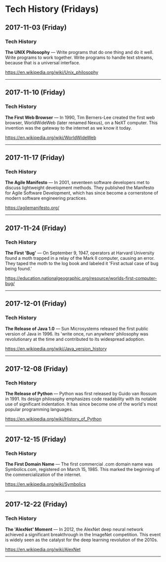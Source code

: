 # Tech History (Fridays)

## 2017-11-03 (Friday)

### Tech History
**The UNIX Philosophy** — Write programs that do one thing and do it well. Write programs to work together. Write programs to handle text streams, because that is a universal interface.

https://en.wikipedia.org/wiki/Unix_philosophy

---

## 2017-11-10 (Friday)

### Tech History
**The First Web Browser** — In 1990, Tim Berners-Lee created the first web browser, WorldWideWeb (later renamed Nexus), on a NeXT computer. This invention was the gateway to the internet as we know it today.

https://en.wikipedia.org/wiki/WorldWideWeb

---

## 2017-11-17 (Friday)

### Tech History
**The Agile Manifesto** — In 2001, seventeen software developers met to discuss lightweight development methods. They published the Manifesto for Agile Software Development, which has since become a cornerstone of modern software engineering practices.

https://agilemanifesto.org/

---

## 2017-11-24 (Friday)

### Tech History
**The First 'Bug'** — On September 9, 1947, operators at Harvard University found a moth trapped in a relay of the Mark II computer, causing an error. They taped the moth to the log book and labeled it 'First actual case of bug being found.'

https://education.nationalgeographic.org/resource/worlds-first-computer-bug/

---

## 2017-12-01 (Friday)

### Tech History
**The Release of Java 1.0** — Sun Microsystems released the first public version of Java in 1996. Its 'write once, run anywhere' philosophy was revolutionary at the time and contributed to its widespread adoption.

https://en.wikipedia.org/wiki/Java_version_history

---

## 2017-12-08 (Friday)

### Tech History
**The Release of Python** — Python was first released by Guido van Rossum in 1991. Its design philosophy emphasizes code readability with its notable use of significant indentation. It has since become one of the world's most popular programming languages.

https://en.wikipedia.org/wiki/History_of_Python

---

## 2017-12-15 (Friday)

### Tech History
**The First Domain Name** — The first commercial .com domain name was Symbolics.com, registered on March 15, 1985. This marked the beginning of the commercialization of the internet.

https://en.wikipedia.org/wiki/Symbolics

---

## 2017-12-22 (Friday)

### Tech History
**The 'AlexNet' Moment** — In 2012, the AlexNet deep neural network achieved a significant breakthrough in the ImageNet competition. This event is widely seen as the catalyst for the deep learning revolution of the 2010s.

https://en.wikipedia.org/wiki/AlexNet

---

